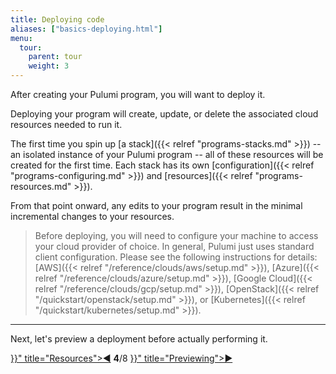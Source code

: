 ```yaml
---
title: Deploying code
aliases: ["basics-deploying.html"]
menu:
  tour:
    parent: tour
    weight: 3
---
```


After creating your Pulumi program, you will want to deploy it.

Deploying your program will create, update, or delete the associated cloud resources needed to run it.

The first time you spin up [a stack]({{< relref "programs-stacks.md" >}}) -- an isolated instance of your Pulumi program -- all of
these resources will be created for the first time.  Each stack has its own
[configuration]({{< relref "programs-configuring.md" >}}) and [resources]({{< relref "programs-resources.md" >}}).

From that point onward, any edits to your program result in the minimal incremental changes to your resources.

> Before deploying, you will need to configure your machine to access your cloud provider of choice.  In general, Pulumi
> just uses standard client configuration.  Please see the following instructions for details:
> [AWS]({{< relref "/reference/clouds/aws/setup.md" >}}), [Azure]({{< relref "/reference/clouds/azure/setup.md" >}}), [Google Cloud]({{< relref "/reference/clouds/gcp/setup.md" >}}),
> [OpenStack]({{< relref "/quickstart/openstack/setup.md" >}}), or [Kubernetes]({{< relref "/quickstart/kubernetes/setup.md" >}}).

***

Next, let's preview a deployment before actually performing it.

<div class="tour-nav">
    <a class="tour-button enabled" href="{{< relref "basics-projects.md" >}}" title="Resources">◀</a>
    <span class="tour-index"><strong>4</strong>/8</span>
    <a class="tour-button enabled" href="{{< relref "basics-previewing.md" >}}" title="Previewing">▶</a>
</div>

